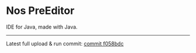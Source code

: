 # Nos PreEditor

IDE for Java, made with Java.

---
Latest full upload & run commit: [commit f058bdc](https://github.com/nighthowlrr/PreEditor/commit/f058bdca48f1448a260994137629992367c7c7d4)
